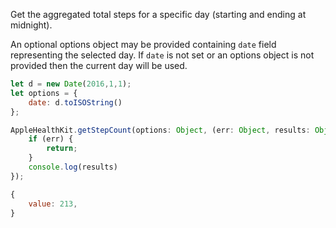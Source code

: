 Get the aggregated total steps for a specific day (starting and ending at midnight).

An optional options object may be provided containing `date` field representing the selected day. If `date` is not set or an options object is not provided then the current day will be used.
```javascript
let d = new Date(2016,1,1);
let options = {
    date: d.toISOString()
};
```

```javascript
AppleHealthKit.getStepCount(options: Object, (err: Object, results: Object) => {
    if (err) {
        return;
    }
    console.log(results)
});
```

```javascript
{
	value: 213,
}
```